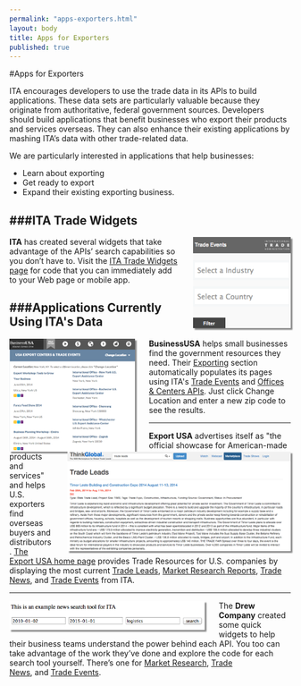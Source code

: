 ```yaml
--- 
permalink: "apps-exporters.html" 
layout: body 
title: Apps for Exporters 
published: true 
---
```


#Apps for Exporters

ITA encourages developers to use the trade data in its APIs to build applications. These data sets are particularly valuable because they originate from authoritative, federal government sources. Developers should build applications that benefit businesses who export their products and services overseas. They can also enhance their existing applications by mashing ITA’s data with other trade-related data.

We are particularly interested in applications that help businesses:

* Learn about exporting
* Get ready to export
* Expand their existing exporting business.

###ITA Trade Widgets
---
[<img src="images/itawidget.png" width="175" style="float:right;margin:0 0 0 25px;box-shadow: 3px 3px 2px #888888;" />](widgets.html)
<strong>ITA</strong> has created several widgets that take advantage of the APIs’ search capabilities so you don’t have to.  Visit the [ITA Trade Widgets page](widgets.html) for code that you can immediately add to your Web page or mobile app.



###Applications Currently Using ITA's Data
---
[<img src="images/businessusa.png" width="225" style="float:left;margin:0 25px 0 0;box-shadow: 3px 3px 2px #888888;" />](http://business.usa.gov/export)
<strong>BusinessUSA</strong> helps small businesses find the government resources they need. Their [Exporting](http://business.usa.gov/export) section automatically populates its pages using ITA's [Trade Events](http://business.usa.gov/events-search/) and [Offices & Centers APIs](http://business.usa.gov/export). Just click Change Location and enter a new zip code to see the results.



---
[<img src="images/thinkglobal.png" width="400" style="float:right;margin:0 0 0 25px;box-shadow: 3px 3px 2px #888888;" />](http://www.thinkglobal.com/exusa)
<strong>Export USA</strong> advertises itself as "the official showcase for American-made products and services" and helps U.S. exporters find overseas buyers and distributors. [The Export USA home page](http://www.thinkglobal.com/exusa) provides Trade Resources for U.S. companies by displaying the most current [Trade Leads](http://www.thinkglobal.com/trade_resources/trade_leads), [Market Research Reports](http://www.thinkglobal.com/trade_resources/market), [Trade News](http://www.thinkglobal.com/trade_resources/trade_articles), and [Trade Events](http://www.thinkglobal.com/trade_resources/trade_events) from ITA.



---
[<img src="images/drewcompany.png" width="350" style="float:left;margin:0 25px 0 0;box-shadow: 3px 3px 2px #888888;" />](http://sources.drewcompany.com/ita/)
The <strong>Drew Company</strong> created some quick widgets to help their business teams understand the power behind each API.  You too can take advantage of the work they’ve done and explore the code for each search tool yourself.  There’s one for [Market Research](http://sources.drewcompany.com/ita/example.html), [Trade News](http://sources.drewcompany.com/ita/news.html), and [Trade Events](http://sources.drewcompany.com/ita/events.html).

